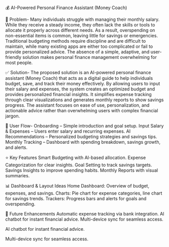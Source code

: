 💰 AI-Powered Personal Finance Assistant (Money Coach)

📌 Problem-
Many individuals struggle with managing their monthly salary. While they receive a steady income, they often lack the skills or tools to allocate it properly across different needs. As a result, overspending on non-essential items is common, leaving little for savings or emergencies. Traditional budgeting methods require discipline and are difficult to maintain, while many existing apps are either too complicated or fail to provide personalized advice. The absence of a simple, adaptive, and user-friendly solution makes personal finance management overwhelming for most people.

✅ Solution-
The proposed solution is an AI-powered personal finance assistant (Money Coach) that acts as a digital guide to help individuals budget, save, and track their money effectively. By allowing users to input their salary and expenses, the system creates an optimized budget and provides personalized financial insights. It simplifies expense tracking through clear visualizations and generates monthly reports to show savings progress. The assistant focuses on ease of use, personalization, and actionable advice rather than overwhelming users with complex financial jargon.

🔄 User Flow-
Onboarding – Simple introduction and goal setup.
Input Salary & Expenses – Users enter salary and recurring expenses.
AI Recommendations – Personalized budgeting strategies and savings tips.
Monthly Tracking – Dashboard with spending breakdown, savings growth, and alerts.

⭐ Key Features
Smart Budgeting with AI-based allocation.
Expense Categorization for clear insights.
Goal Setting to track savings targets.
Savings Insights to improve spending habits.
Monthly Reports with visual summaries.

📊 Dashboard & Layout Ideas
Home Dashboard: Overview of budget, expenses, and savings.
Charts: Pie chart for expense categories, line chart for savings trends.
Trackers: Progress bars and alerts for goals and overspending.

🚀 Future Enhancements
Automatic expense tracking via bank integration.
AI chatbot for instant financial advice.
Multi-device sync for seamless access.

AI chatbot for instant financial advice.

Multi-device sync for seamless access.
